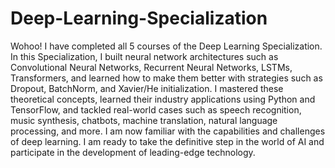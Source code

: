 # Deep-Learning-Specialization
Wohoo! I have completed all 5 courses of the Deep
Learning Specialization. In this Specialization, I built neural network
architectures such as Convolutional Neural Networks, Recurrent
Neural Networks, LSTMs, Transformers, and learned how to make
them better with strategies such as Dropout, BatchNorm, and
Xavier/He initialization. I mastered these theoretical concepts,
learned their industry applications using Python and TensorFlow, and
tackled real-world cases such as speech recognition, music synthesis,
chatbots, machine translation, natural language processing, and more.
I am now familiar with the capabilities and challenges of deep
learning. I am ready to take the definitive step in the world of AI
and participate in the development of leading-edge technology.
